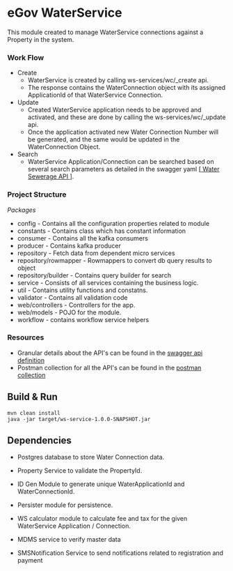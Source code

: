

# eGov WaterService



This module created to manage WaterService connections against a Property in the system.

### Work Flow
- Create
   - WaterService is created by calling ws-services/wc/_create api.
   - The response contains the WaterConnection object with its assigned ApplicationId of that WaterService Connection.
- Update
   -  Created WaterService application needs to be approved and activated, and these are done by calling the ws-services/wc/_update api.
    - Once the application activated new Water Connection Number will be generated, and the same would be updated in the WaterConnection Object.
- Search
   -  WaterService Application/Connection  can be searched based on several search parameters as detailed in the swagger yaml [[ Water Sewerage API ](https://app.swaggerhub.com/apis/egov-foundation/Water-Sewerage-1.0/1.0.0#/free)].

### Project Structure 
*Packages*
 - config - Contains all the configuration properties related to module
 - constants - Contains class which has constant information
 - consumer - Contains all the kafka consumers
 - producer - Contains kafka producer
 - repository - Fetch data from dependent micro services
 - repository/rowmapper - Rowmappers to convert db query results to object
 - repository/builder - Contains query builder for search
 - service - Consists of all services containing the business logic.
 - util - Contains utility functions and constatns.
 - validator - Contains all validation code
 - web/controllers - Controllers for the app.
 - web/models - POJO for the module.
 - workflow - contains workflow service helpers
 

### Resources
- Granular details about the API's can be found in the [swagger api definition](https://app.swaggerhub.com/apis/egov-foundation/Water-Sewerage-1.0/1.0.0#/free)
- Postman collection for all the API's can be found in the [postman collection](ws-services-postman.json)


## Build & Run

    mvn clean install
    java -jar target/ws-service-1.0.0-SNAPSHOT.jar


## Dependencies

- Postgres database to store Water Connection data.

- Property Service to validate the PropertyId.

- ID Gen Module to generate unique WaterApplicationId and WaterConnectionId.

- Persister module for persistence.

- WS calculator module to calculate fee and tax for the given WaterService Application / Connection.

- MDMS service to verify master data

- SMSNotification Service to send notifications related to registration and payment
